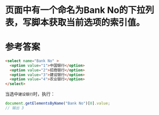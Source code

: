 # 页面中有一个命名为Bank No的下拉列表，写脚本获取当前选项的索引值。
# 参考答案
#### 

```html
<select name="Bank No" >
  <option value="1">中国银行</option>
  <option value="2">招商银行</option>
  <option value="3">建设银行</option>
  <option value="4">农业银行</option>
</select>
```

当选中`建设银行`时，执行：
```js
document.getElementsByName("Bank No")[0].value;
// 输出 3
```